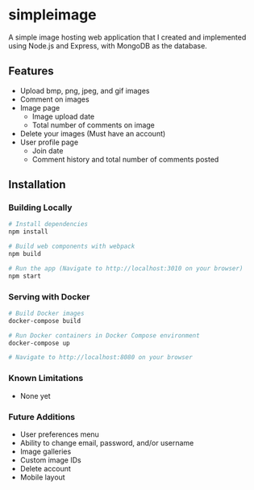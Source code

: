 # simpleimage

A simple image hosting web application that I created and implemented using Node.js and Express, with MongoDB as the database.

## Features

* Upload bmp, png, jpeg, and gif images
* Comment on images
* Image page
    * Image upload date
    * Total number of comments on image
* Delete your images (Must have an account)
* User profile page
    * Join date
    * Comment history and total number of comments posted

## Installation

### Building Locally

~~~sh
# Install dependencies
npm install

# Build web components with webpack
npm build

# Run the app (Navigate to http://localhost:3010 on your browser)
npm start
~~~

### Serving with Docker

~~~sh
# Build Docker images
docker-compose build

# Run Docker containers in Docker Compose environment
docker-compose up

# Navigate to http://localhost:8080 on your browser
~~~

### Known Limitations

* None yet

### Future Additions

* User preferences menu
* Ability to change email, password, and/or username
* Image galleries
* Custom image IDs
* Delete account
* Mobile layout